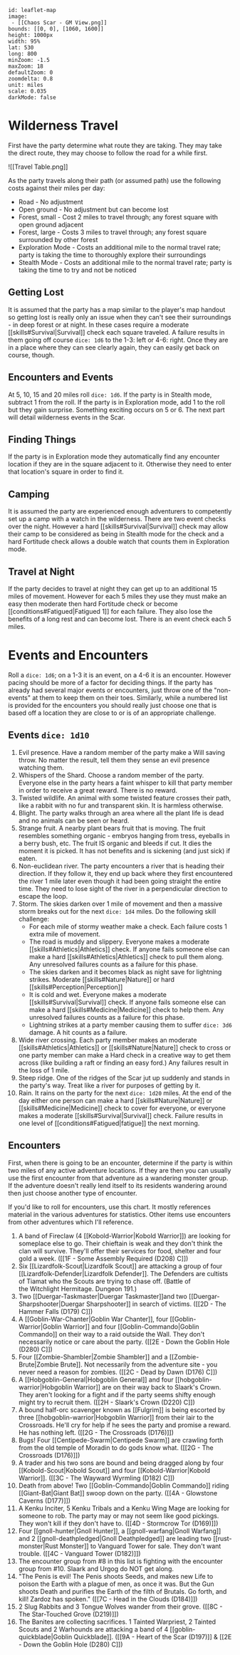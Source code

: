 

```leaflet
id: leaflet-map
image: 
 - [[Chaos Scar - GM View.png]]
bounds: [[0, 0], [1060, 1600]]
height: 1000px
width: 95%
lat: 530
long: 800
minZoom: -1.5
maxZoom: 18
defaultZoom: 0
zoomdelta: 0.8
unit: miles
scale: 0.035
darkMode: false
```

# Wilderness Travel
First have the party determine what route they are taking. They may take the direct route, they may choose to follow the road for a while first.

![[Travel Table.png]]

As the party travels along their path (or assumed path) use the following costs against their miles per day:
- Road - No adjustment
- Open ground - No adjustment but can become lost
- Forest, small - Cost 2 miles to travel through; any forest square with open ground adjacent
- Forest, large - Costs 3 miles to travel through; any forest square surrounded by other forest
- Exploration Mode - Costs an additional mile to the normal travel rate; party is taking the time to thoroughly explore their surroundings
- Stealth Mode - Costs an additional mile to the normal travel rate; party is taking the time to try and not be noticed

## Getting Lost
It is assumed that the party has a map similar to the player's map handout so getting lost is really only an issue when they can't see their surroundings - in deep forest or at night. In these cases require a moderate [[skills#Survival|Survival]] check each square traveled. A failure results in them going off course `dice: 1d6` to the 1-3: left or 4-6: right. Once they are in a place where they can see clearly again, they can easily get back on course, though.

## Encounters and Events
At 5, 10, 15 and 20 miles roll `dice: 1d6`. If the party is in Stealth mode, subtract 1 from the roll. If the party is in Exploration mode, add 1 to the roll but they gain surprise. Something exciting occurs on 5 or 6. The next part will detail wilderness events in the Scar.

## Finding Things
If the party is in Exploration mode they automatically find any encounter location if they are in the square adjacent to it. Otherwise they need to enter that location's square in order to find it.

## Camping
It is assumed the party are experienced enough adventurers to competently set up a camp with a watch in the wilderness. There are two event checks over the night. However a hard [[skills#Survival|Survival]] check may allow their camp to be considered as being in Stealth mode for the check and a hard Fortitude check allows a double watch that counts them in Exploration mode.

## Travel at Night
If the party decides to travel at night they can get up to an additional 15 miles of movement. However for each 5 miles they use they must make an easy then moderate then hard Fortitude check or become [[conditions#Fatigued|Fatigued 1]] for each failure. They also lose the benefits of a long rest and can become lost. There is an event check each 5 miles.

# Events and Encounters 
Roll a `dice: 1d6`; on a 1-3 it is an event, on a 4-6 it is an encounter. However pacing should be more of a factor for deciding things. If the party has already had several major events or encounters, just throw one of the "non-events" at them to keep them on their toes. Similarly, while a numbered list is provided for the encounters you should really just choose one that is based off a location they are close to or is of an appropriate challenge.

## Events `dice: 1d10`
1.  Evil presence. Have a random member of the party make a Will saving throw. No matter the result, tell them they sense an evil presence watching them.
2.  Whispers of the Shard. Choose a random member of the party. Everyone else in the party hears a faint whisper to kill that party member in order to receive a great reward. There is no reward.
3.  Twisted wildlife. An animal with some twisted feature crosses their path, like a rabbit with no fur and transparent skin. It is harmless otherwise.
4.  Blight. The party walks through an area where all the plant life is dead and no animals can be seen or heard.
5.  Strange fruit. A nearby plant bears fruit that is moving. The fruit resembles something organic - embryos hanging from tress, eyeballs in a berry bush, etc. The fruit IS organic and bleeds if cut. It dies the moment it is picked. It has not benefits and is sickening (and just sick) if eaten.
6.  Non-euclidean river. The party encounters a river that is heading their direction. If they follow it, they end up back where they first encountered the river 1 mile later even though it had been going straight the entire time. They need to lose sight of the river in a perpendicular direction to escape the loop.
7.  Storm. The skies darken over 1 mile of movement and then a massive storm breaks out for the next `dice: 1d4` miles. Do the following skill challenge:
	-  For each mile of stormy weather make a check. Each failure costs 1 extra mile of movement.
	-  The road is muddy and slippery. Everyone makes a moderate [[skills#Athletics|Athletics]] check. If anyone fails someone else can make a hard [[skills#Athletics|Athletics]] check to pull them along. Any unresolved failures counts as a failure for this phase.
	-  The skies darken and it becomes black as night save for lightning strikes. Moderate [[skills#Nature|Nature]]  or hard [[skills#Perception|Perception]] 
	-  It is cold and wet. Everyone makes a moderate [[skills#Survival|Survival]] check. If anyone fails someone else can make a hard [[skills#Medicine|Medicine]] check to help them. Any unresolved failures counts as a failure for this phase.
	-  Lightning strikes at a party member causing them to suffer `dice: 3d6` damage. A hit counts as a failure.
8.  Wide river crossing. Each party member makes an moderate [[skills#Athletics|Athletics]] or [[skills#Nature|Nature]] check to cross or one party member can make a Hard check in a creative way to get them across (like building a raft or finding an easy ford.) Any failures result in the loss of 1 mile.
9.  Steep ridge. One of the ridges of the Scar jut up suddenly and stands in the party's way. Treat like a river for purposes of getting by it.
10.  Rain. It rains on the party for the next `dice: 1d20` miles. At the end of the day either one person can make a hard [[skills#Nature|Nature]] or [[skills#Medicine|Medicine]] check to cover for everyone, or everyone makes a moderate [[skills#Survival|Survival]] check. Failure results in one level of [[conditions#Fatigued|fatigue]] the next morning.

## Encounters
First, when there is going to be an encounter, determine if the party is within two miles of any active adventure locations. If they are then you can usually use the first encounter from that adventure as a wandering monster group. If the adventure doesn't really lend itself to its residents wandering around then just choose another type of encounter.

If you'd like to roll for encounters, use this chart. It mostly references material in the various adventures for statistics. Other items use encounters from other adventures which I'll reference.

1. A band of Fireclaw (4 [[Kobold-Warrior|Kobold Warrior]]) are looking for someplace else to go. Their chieftain is weak and they don't think the clan will survive. They'll offer their services for food, shelter and four gold a week. ([[1F - Some Assembly Required (D208) C]])
2. Six [[Lizardfolk-Scout|Lizardfolk Scout]] are attacking a group of four [[Lizardfolk-Defender|Lizardfolk Defender]]. The Defenders are cultists of Tiamat who the Scouts are trying to chase off. (Battle of the Witchlight Hermitage. Dungeon 191.)
5.  Two [[Duergar-Taskmaster|Duergar Taskmaster]]and two [[Duergar-Sharpshooter|Duergar Sharpshooter]] in search of victims. ([[2D - The Hammer Falls (D179) C]])
6.  A [[Goblin-War-Chanter|Goblin War Chanter]], four [[Goblin-Warrior|Goblin Warrior]] and four [[Goblin-Commando|Goblin Commando]] on their way to a raid outside the Wall. They don't necessarily notice or care about the party. ([[2E - Down the Goblin Hole (D280) C]])
7.  Four [[Zombie-Shambler|Zombie Shambler]] and a [[Zombie-Brute|Zombie Brute]]. Not necessarily from the adventure site - you never need a reason for zombies. ([[2C - Dead by Dawn (D176) C]])
8.  A [[Hobgoblin-General|Hobgoblin General]] and four [[hobgoblin-warrior|Hobgoblin Warrior]] are on their way back to Slaark's Crown. They aren't looking for a fight and if the party seems shifty enough might try to recruit them. ([[2H - Slaark's Crown (D220) C]])
9.  A bound half-orc scavenger known as [[Fulgrim]] is being escorted by three [[hobgoblin-warrior|Hobgoblin Warrior]] from their lair to the Crossroads. He'll cry for help if he sees the party and promise a reward. He has nothing left. ([[2G - The Crossroads (D176)]])
10.  Bugs! Four [[Centipede-Swarm|Centipede Swarm]] are crawling forth from the old temple of Moradin to do gods know what. ([[2G - The Crossroads (D176)]])
11.  A trader and his two sons are bound and being dragged along by four [[Kobold-Scout|Kobold Scout]] and four [[Kobold-Warrior|Kobold Warrior]]. ([[3C - The Wayward Wyrmling (D182) C]])
12.  Death from above! Two [[Goblin-Commando|Goblin Commando]] riding [[Giant-Bat|Giant Bat]] swoop down on the party. ([[4A - Glowstone Caverns (D177)]])
13.  A Kenku Inciter, 5 Kenku Tribals and a Kenku Wing Mage are looking for someone to rob. The party may or may not seem like good pickings. They won't kill if they don't have to. ([[4D - Stormcrow Tor (D169)]])
14.  Four [[gnoll-hunter|Gnoll Hunter]], a [[gnoll-warfang|Gnoll Warfang]] and 2 [[gnoll-deathpledged|Gnoll Deathpledged]] are leading two [[rust-monster|Rust Monster]] to Vanguard Tower for sale. They don't want trouble. ([[4C - Vanguard Tower (D182)]])
15.  The encounter group from #8 in this list is fighting with the encounter group from #10. Slaark and Urgog do NOT get along.
16.  "The Penis is evil! The Penis shoots Seeds, and makes new Life to poison the Earth with a plague of men, as once it was. But the Gun shoots Death and purifies the Earth of the filth of Brutals. Go forth, and kill! Zardoz has spoken." ([[7C - Head in the Clouds (D184)]])
17.  2 Slug Rabbits and 3 Tongue Wolves wander from their grove. ([[8C - The Star-Touched Grove (D219)]])
18.  The Banites are collecting sacrifices. 1 Tainted Warpriest, 2 Tainted Scouts and 2 Warhounds are attacking a band of 4 [[goblin-quickblade|Goblin Quickblade]]. ([[9A - Heart of the Scar (D197)]] & [[2E - Down the Goblin Hole (D280) C]])